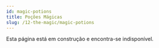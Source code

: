 ```yaml
---
id: magic-potions
title: Poções Mágicas
slug: /12-the-magic/magic-potions
---
```


Esta página está em construção e encontra-se indisponível.
